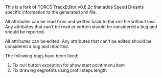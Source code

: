 This is a fork of TORCS TrackEditor v0.6.2c that adds Speed Dreams specific information to the generated xml file.

All attributes can be read from and written back to the xml file without loss.  Any attributes that can't be read or written should be considered a bug and should be reported.

All attributes can be edited. Any attributes that can't be edited should be considered a bug and reported.

The following bugs have been fixed:
1. Fix null button exception for show start point menu item
2. Fix drawing segments using profil steps length
